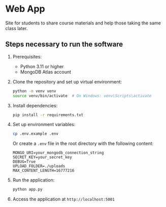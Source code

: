 # Web App

Site for students to share course materials and help those taking the same class later.

## Steps necessary to run the software

1. Prerequisites:
   - Python 3.11 or higher
   - MongoDB Atlas account

2. Clone the repository and set up virtual environment:
   ```bash
   python -m venv venv
   source venv/bin/activate  # On Windows: venv\Scripts\activate
   ```

3. Install dependencies:
   ```bash
   pip install -r requirements.txt
   ```

4. Set up environment variables:
   ```bash
   cp .env.example .env
   ```
   Or create a `.env` file in the root directory with the following content:
   ```
   MONGO_URI=your_mongodb_connection_string
   SECRET_KEY=your_secret_key
   DEBUG=True
   UPLOAD_FOLDER=./uploads
   MAX_CONTENT_LENGTH=16777216
   ```

5. Run the application:
   ```bash
   python app.py
   ```

6. Access the application at `http://localhost:5001`

